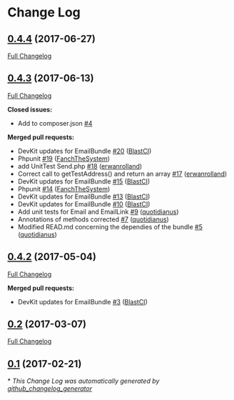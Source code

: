 # Change Log

## [0.4.4](https://github.com/libre-informatique/EmailBundle/tree/0.4.4) (2017-06-27)
[Full Changelog](https://github.com/libre-informatique/EmailBundle/compare/0.4.3...0.4.4)

## [0.4.3](https://github.com/libre-informatique/EmailBundle/tree/0.4.3) (2017-06-13)
[Full Changelog](https://github.com/libre-informatique/EmailBundle/compare/0.4.2...0.4.3)

**Closed issues:**

- Add to composer.json [\#4](https://github.com/libre-informatique/EmailBundle/issues/4)

**Merged pull requests:**

- DevKit updates for EmailBundle [\#20](https://github.com/libre-informatique/EmailBundle/pull/20) ([BlastCI](https://github.com/BlastCI))
- Phpunit [\#19](https://github.com/libre-informatique/EmailBundle/pull/19) ([FanchTheSystem](https://github.com/FanchTheSystem))
- add UnitTest Send.php [\#18](https://github.com/libre-informatique/EmailBundle/pull/18) ([erwanrolland](https://github.com/erwanrolland))
- Correct call to getTestAddress\(\) and return an array [\#17](https://github.com/libre-informatique/EmailBundle/pull/17) ([erwanrolland](https://github.com/erwanrolland))
- DevKit updates for EmailBundle [\#15](https://github.com/libre-informatique/EmailBundle/pull/15) ([BlastCI](https://github.com/BlastCI))
- Phpunit [\#14](https://github.com/libre-informatique/EmailBundle/pull/14) ([FanchTheSystem](https://github.com/FanchTheSystem))
- DevKit updates for EmailBundle [\#13](https://github.com/libre-informatique/EmailBundle/pull/13) ([BlastCI](https://github.com/BlastCI))
- DevKit updates for EmailBundle [\#10](https://github.com/libre-informatique/EmailBundle/pull/10) ([BlastCI](https://github.com/BlastCI))
- Add unit tests for Email and EmailLink [\#9](https://github.com/libre-informatique/EmailBundle/pull/9) ([quotidianus](https://github.com/quotidianus))
- Annotations of methods corrected [\#7](https://github.com/libre-informatique/EmailBundle/pull/7) ([quotidianus](https://github.com/quotidianus))
- Modified READ.md concerning the dependies of the bundle [\#5](https://github.com/libre-informatique/EmailBundle/pull/5) ([quotidianus](https://github.com/quotidianus))

## [0.4.2](https://github.com/libre-informatique/EmailBundle/tree/0.4.2) (2017-05-04)
[Full Changelog](https://github.com/libre-informatique/EmailBundle/compare/0.2...0.4.2)

**Merged pull requests:**

- DevKit updates for EmailBundle [\#3](https://github.com/libre-informatique/EmailBundle/pull/3) ([BlastCI](https://github.com/BlastCI))

## [0.2](https://github.com/libre-informatique/EmailBundle/tree/0.2) (2017-03-07)
[Full Changelog](https://github.com/libre-informatique/EmailBundle/compare/0.1...0.2)

## [0.1](https://github.com/libre-informatique/EmailBundle/tree/0.1) (2017-02-21)


\* *This Change Log was automatically generated by [github_changelog_generator](https://github.com/skywinder/Github-Changelog-Generator)*